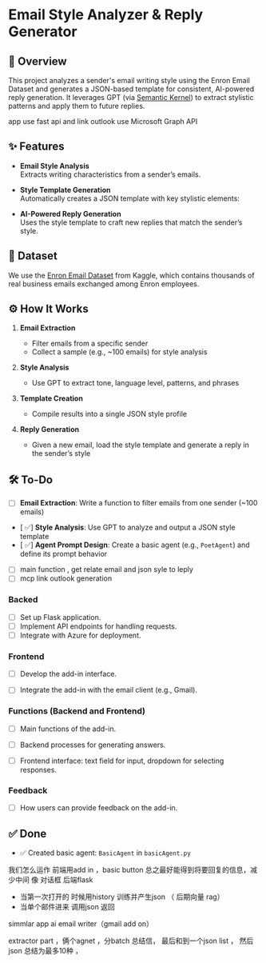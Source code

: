# Email Style Analyzer & Reply Generator

## 🧠 Overview  
This project analyzes a sender's email writing style using the Enron Email Dataset and generates a JSON-based template for consistent, AI-powered reply generation. It leverages GPT (via [Semantic Kernel](https://github.com/microsoft/semantic-kernel)) to extract stylistic patterns and apply them to future replies.

app use fast api and 
link outlook use Microsoft Graph API
## ✨ Features  
- **Email Style Analysis**  
  Extracts writing characteristics from a sender’s emails.

- **Style Template Generation**  
  Automatically creates a JSON template with key stylistic elements:

- **AI-Powered Reply Generation**  
  Uses the style template to craft new replies that match the sender’s style.

## 📁 Dataset  
We use the [Enron Email Dataset](https://www.kaggle.com/datasets/wcukierski/enron-email-dataset/data) from Kaggle, which contains thousands of real business emails exchanged among Enron employees.

## ⚙️ How It Works  
1. **Email Extraction**  
   - Filter emails from a specific sender  
   - Collect a sample (e.g., ~100 emails) for style analysis  

2. **Style Analysis**  
   - Use GPT to extract tone, language level, patterns, and phrases  

3. **Template Creation**  
   - Compile results into a single JSON style profile  

4. **Reply Generation**  
   - Given a new email, load the style template and generate a reply in the sender’s style

## 🛠 To-Do  
- [ ] **Email Extraction**: Write a function to filter emails from one sender (~100 emails)  
- [ ✅] **Style Analysis**: Use GPT to analyze and output a JSON style template  
- [ ✅] **Agent Prompt Design**: Create a basic agent (e.g., `PoetAgent`) and define its prompt behavior  
- [ ]  main function ,  get relate email and json syle to leply
- [ ]  mcp link outlook 
generation

### Backed
- [ ] Set up Flask application.
- [ ] Implement API endpoints for handling requests.
- [ ] Integrate with Azure for deployment.

### Frontend
- [ ] Develop the add-in interface.
- [ ] Integrate the add-in with the email client (e.g., Gmail).


### Functions (Backend and Frontend)
- [ ] Main functions of the add-in.
- [ ] Backend processes for generating answers.
- [ ] Frontend interface: text field for input, dropdown for selecting responses.


### Feedback
- [ ] How users can provide feedback on the add-in.




## ✅ Done  
- ✅ Created basic agent: `BasicAgent` in `basicAgent.py`


我们怎么运作
前端用add in ，basic button   总之最好能得到将要回复的信息，减少中间  像 对话框
后端flask 
  - 当第一次打开的 时候用history 训练并产生json （ 后期向量 rag）
  - 当单个邮件进来 调用json 返回

simmlar app ai email writer（gmail add on）

extractor part ，俩个agnet ，分batch 总结信，  最后和到一个json list ，  然后json 总结为最多10种  ，